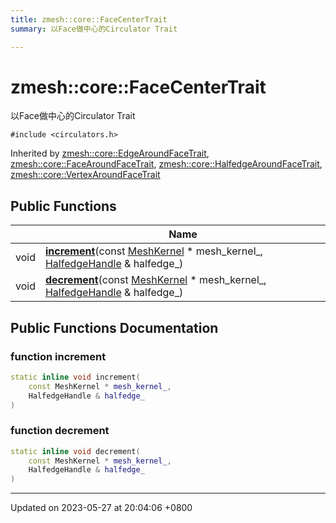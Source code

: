 ```yaml
---
title: zmesh::core::FaceCenterTrait
summary: 以Face做中心的Circulator Trait 

---
```


# zmesh::core::FaceCenterTrait



以Face做中心的Circulator Trait 


`#include <circulators.h>`

Inherited by [zmesh::core::EdgeAroundFaceTrait](Classes/structzmesh_1_1core_1_1_edge_around_face_trait.md), [zmesh::core::FaceAroundFaceTrait](Classes/structzmesh_1_1core_1_1_face_around_face_trait.md), [zmesh::core::HalfedgeAroundFaceTrait](Classes/structzmesh_1_1core_1_1_halfedge_around_face_trait.md), [zmesh::core::VertexAroundFaceTrait](Classes/structzmesh_1_1core_1_1_vertex_around_face_trait.md)

## Public Functions

|                | Name           |
| -------------- | -------------- |
| void | **[increment](Classes/structzmesh_1_1core_1_1_face_center_trait.md#function-increment)**(const [MeshKernel](Classes/classzmesh_1_1core_1_1_mesh_kernel.md) * mesh_kernel_, [HalfedgeHandle](Classes/classzmesh_1_1core_1_1_halfedge_handle.md) & halfedge_) |
| void | **[decrement](Classes/structzmesh_1_1core_1_1_face_center_trait.md#function-decrement)**(const [MeshKernel](Classes/classzmesh_1_1core_1_1_mesh_kernel.md) * mesh_kernel_, [HalfedgeHandle](Classes/classzmesh_1_1core_1_1_halfedge_handle.md) & halfedge_) |

## Public Functions Documentation

### function increment

```cpp
static inline void increment(
    const MeshKernel * mesh_kernel_,
    HalfedgeHandle & halfedge_
)
```


### function decrement

```cpp
static inline void decrement(
    const MeshKernel * mesh_kernel_,
    HalfedgeHandle & halfedge_
)
```


-------------------------------

Updated on 2023-05-27 at 20:04:06 +0800